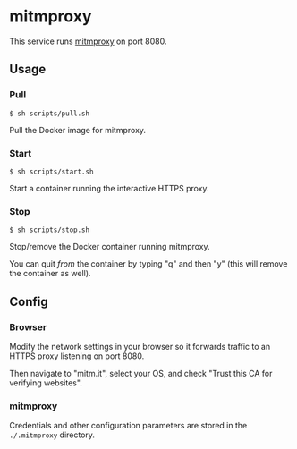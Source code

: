 # mitmproxy

This service runs [mitmproxy](https://mitmproxy.org/) on port 8080.

## Usage

### Pull

`$ sh scripts/pull.sh`

Pull the Docker image for mitmproxy.

### Start

`$ sh scripts/start.sh`

Start a container running the interactive HTTPS proxy.

### Stop

`$ sh scripts/stop.sh`

Stop/remove the Docker container running mitmproxy.

You can quit *from* the container by typing "q" and then "y" (this will remove the container as well).

## Config

### Browser

Modify the network settings in your browser so it forwards traffic to an HTTPS proxy listening on port 8080.

Then navigate to "mitm.it", select your OS, and check "Trust this CA for verifying websites".

### mitmproxy

Credentials and other configuration parameters are stored in the `./.mitmproxy` directory.
